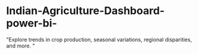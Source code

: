 # Indian-Agriculture-Dashboard-power-bi-
"Explore trends in crop production, seasonal variations, regional disparities, and more. "
